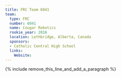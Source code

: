```yaml
---
title: FRC Team 6041
team:
  type: FRC
  number: 6041
  name: Cougar Robotics
  rookie_year: 2016
  location: Lethbridge, Alberta, Canada
  sponsors:
  - Catholic Central High School
  links:
    Website:
---
```


{% include remove_this_line_and_add_a_paragraph %}